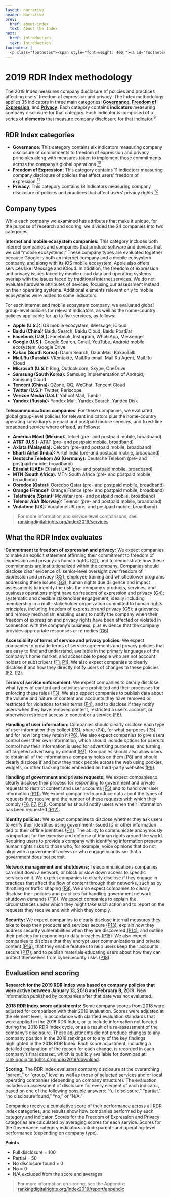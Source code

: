 ```yaml
---
layout: narrative
header: Narrative
prev:
  href: about-index
  text: About the Index
next:
  href: introduction
  text: Introduction
footnotes: | 
  <p class="footnotes"><span style="font-weight: 400;"><a id="footnotes"></a>[9]</span> For the full set of indicators, definitions, and research guidance please visit: &ldquo;2019 Indicators,&rdquo; Ranking Digital Rights, <a href="/2019-indicators/" target="_blank" rel="noopener">rankingdigitalrights.org/2019-indicators</a></p><p class="footnotes"><span style="font-weight: 400;">[10]</span> &ldquo;2019 Indicators: Governance,&rdquo; Ranking Digital Rights, <a href="/2019-indicators/#G" target="_blank" rel="noopener">rankingdigitalrights.org/2019-indicators/#G</a></p><p class="footnotes"><span style="font-weight: 400;">[11]</span> &ldquo;2019 Indicators: Freedom of Expression,&rdquo; Ranking Digital Rights, <a href="/2019-indicators/#F" target="_blank" rel="noopener">rankingdigitalrights.org/2019-indicators/#F</a></p><p class="footnotes"><span style="font-weight: 400;">[12]</span> &ldquo;2019 Indicators: Privacy,&rdquo; Ranking Digital Rights, <a href="/2019-indicators/#P" target="_blank" rel="noopener">rankingdigitalrights.org/2019-indicators/#P</a></p>
---
```

2019 RDR Index methodology
==========================

The 2019 Index measures company disclosure of policies and practices affecting users’ freedom of expression and privacy. The Index methodology applies 35 indicators in three main categories: **[Governance](/index2019/categories/governance)**, **[Freedom of Expression](/index2019/categories/freedom-of-expression)**, and **[Privacy](/index2019/categories/privacy)**. Each category contains **indicators** measuring company disclosure for that category. Each indicator is comprised of a series of **elements** that measure company disclosure for that indicator.[<sup>9</sup>](#footnotes)

RDR Index categories <a id="index-categories"></a>
--------------------------------------------------

- **Governance**: This category contains six indicators measuring company disclosure of commitments to freedom of expression and privacy principles along with measures taken to implement those commitments across the company’s global operations.[<sup>10</sup>](#footnotes)
- **Freedom of Expression**: This category contains 11 indicators measuring company disclosure of policies that affect users’ freedom of expression.[<sup>11</sup>](#footnotes)
- **Privacy**: This category contains 18 indicators measuring company disclosure of policies and practices that affect users’ privacy rights.[<sup>12</sup>](#footnotes)
 
Company types<a id="company-type"></a>
--------------------------------------

While each company we examined has attributes that make it unique, for the purpose of research and scoring, we divided the 24 companies into two categories.

**Internet and mobile ecosystem companies:** This category includes both internet companies and companies that produce software and devices that we call “mobile ecosystems.” These company types are evaluated together because Google is both an internet company and a mobile ecosystem company, and along with its iOS mobile ecosystem, Apple also offers services like iMessage and iCloud. In addition, the freedom of expression and privacy issues faced by mobile cloud data and operating systems overlap with the issues faced by traditional internet services. We do not evaluate hardware attributes of devices, focusing our assessment instead on their operating systems. Additional elements relevant only to mobile ecosystems were added to some indicators.

For each internet and mobile ecosystem company, we evaluated global group-level policies for relevant indicators, as well as the home-country policies applicable for up to five services, as follows:

- **Apple (U.S.):** iOS mobile ecosystem, iMessage, iCloud
- **Baidu (China):** Baidu Search, Baidu Cloud, Baidu PostBar
- **Facebook (U.S.):** Facebook, Instagram, WhatsApp, Messenger
- **Google (U.S.):** Google Search, Gmail, YouTube, Android mobile ecosystem, Google Drive
- **Kakao (South Korea):** Daum Search, DaumMail, KakaoTalk
- **Mail.Ru (Russia):** VKontakte, Mail.Ru email, Mail.Ru Agent, Mail.Ru Cloud
- **Microsoft (U.S.):** Bing, Outlook.com, Skype, OneDrive
- **Samsung (South Korea):** Samsung implementation of Android, Samsung Cloud
- **Tencent (China):** QZone, QQ, WeChat, Tencent Cloud
- **Twitter (U.S.):** Twitter, Periscope
- **Verizon Media (U.S.):** Yahoo! Mail, Tumblr
- **Yandex (Russia):** Yandex Mail, Yandex Search, Yandex Disk
 
**Telecommunications companies:** For these companies, we evaluated global group-level policies for relevant indicators plus the home-country operating subsidiary’s prepaid and postpaid mobile services, and fixed-line broadband service where offered, as follows:

- **América Móvil (Mexico):** Telcel (pre- and postpaid mobile, broadband)
- **AT&T (U.S.):** AT&T (pre- and postpaid mobile, broadband)
- **Axiata (Malaysia):** Celcom (pre- and postpaid mobile, broadband)
- **Bharti Airtel (India):** Airtel India (pre-and postpaid mobile, broadband)
- **Deutsche Telekom AG (Germany):** Deutsche Telekom (pre- and postpaid mobile, broadband)
- **Etisalat (UAE):** Etisalat UAE (pre- and postpaid mobile, broadband)
- **MTN (South Africa):** MTN South Africa (pre- and postpaid mobile, broadband)
- **Ooredoo (Qatar):** Ooredoo Qatar (pre- and postpaid mobile, broadband)
- **Orange (France):** Orange France (pre- and postpaid mobile, broadband)
- **Telefónica (Spain):** Movistar (pre- and postpaid mobile, broadband)
- **Telenor ASA (Norway):** Telenor (pre- and postpaid mobile, broadband)
- **Vodafone (UK):** Vodafone UK (pre- and postpaid mobile, broadband)
 
> For more information and service level comparisons, see:  
> [rankingdigitalrights.org/index2019/services](/index2019/services/%20)

What the RDR Index evaluates <a id="index-measures"></a>
--------------------------------------------------------

**Commitment to freedom of expression and privacy:** We expect companies to make an explicit statement affirming their commitment to freedom of expression and privacy as human rights [(G1)](/index2019/indicators/g1), and to demonstrate how these commitments are institutionalized within the company. Companies should disclose clear evidence of: senior-level oversight over freedom of expression and privacy [(G2)](/index2019/indicators/g2); <span style="font-weight: 400;">employee training and whistleblower programs addressing these issues</span> [(G3)](/index2019/indicators/g3); human rights due diligence and impact assessments to identify the risks the company’s products, services, and business operations might have on freedom of expression and privacy [(G4)](/index2019/indicators/g4); systematic and credible stakeholder engagement, ideally including membership in a multi-stakeholder organization committed to human rights principles, including freedom of expression and privacy [(G5)](/index2019/indicators/g5); a grievance and remedy mechanism enabling users to notify the company when their freedom of expression and privacy rights have been affected or violated in connection with the company’s business, plus evidence that the company provides appropriate responses or remedies [(G6)](/index2019/indicators/g6).

**Accessibility of terms of service and privacy policies:** We expect companies to provide terms of service agreements and privacy policies that are easy to find and understand, available in the primary languages of the company’s home market, and accessible to people who are not account holders or subscribers [(F1](/index2019/indicators/f1), [P1)](/index2019/indicators/p1). We also expect companies to clearly disclose if and how they directly notify users of changes to these policies [(F2](/index2019/indicators/f2), [P2)](/index2019/indicators/p2).

**Terms of service enforcement:** We expect companies to clearly disclose what types of content and activities are prohibited and their processes for enforcing these rules [(F3)](/index2019/indicators/f3). We also expect companies to publish data about the volume and nature of content and accounts they have removed or restricted for violations to their terms [(F4)](/index2019/indicators/f4), and to disclose if they notify users when they have removed content, restricted a user’s account, or otherwise restricted access to content or a service [(F8)](/index2019/indicators/f8).

**Handling of user information:** Companies should clearly disclose each type of user information they collect [(P3)](/index2019/indicators/p3), share [(P4)](/index2019/indicators/p4), for what purposes [(P5)](/index2019/indicators/p5), and for how long they retain it [(P6)](/index2019/indicators/p6). We also expect companies to give users control over their own information, which should include options for users to control how their information is used for advertising purposes, and turning off targeted advertising by default [(P7)](/index2019/indicators/p7). Companies should also allow users to obtain all of the information a company holds on them [(P8)](/index2019/indicators/p8) and should clearly disclose if and how they track people across the web using cookies, widgets, or other tracking tools embedded on third-party websites [(P9)](/index2019/indicators/p9).

**Handling of government and private requests:** We expect companies to clearly disclose their process for responding to government and private requests to restrict content and user accounts [(F5)](/index2019/indicators/f5) and to hand over user information [(P11)](/index2019/indicators/p11). We expect companies to produce data about the types of requests they receive and the number of these requests with which they comply [(F6](/index2019/indicators/f6), [F7](/index2019/indicators/f7), [P11)](/index2019/indicators/p11). Companies should notify users when their information has been requested [(P12)](/index2019/indicators/p12).

**Identity policies:** We expect companies to disclose whether they ask users to verify their identities using government-issued ID or other information tied to their offline identities [(F11)](/index2019/indicators/f11). The ability to communicate anonymously is important for the exercise and defense of human rights around the world. Requiring users to provide a company with identifying information presents human rights risks to those who, for example, voice opinions that do not align with a government’s views or who engage in activism that a government does not permit.

**Network management and shutdowns:** Telecommunications companies can shut down a network, or block or slow down access to specific services on it. We expect companies to clearly disclose if they engage in practices that affect the flow of content through their networks, such as by throttling or traffic shaping [(F9)](/index2019/indicators/f9). We also expect companies to clearly disclose their policies and practices for handling government network shutdown demands [(F10)](/index2019/indicators/f10). We expect companies to explain the circumstances under which they might take such action and to report on the requests they receive and with which they comply.

**Security:** We expect companies to clearly disclose internal measures they take to keep their products and services secure [(P13)](/index2019/indicators/p13), explain how they address security vulnerabilities when they are discovered [(P14)](/index2019/indicators/p14), and outline their policies for responding to data breaches [(P15)](/index2019/indicators/p15). We also expect companies to disclose that they encrypt user communications and private content [(P16)](/index2019/indicators/p16), that they enable features to help users keep their accounts secure [(P17)](/index2019/indicators/p17), and to publish materials educating users about how they can protect themselves from cybersecurity risks [(P18)](/index2019/indicators/p18).

Evaluation and scoring<a id="evaluation"></a>
---------------------------------------------

**Research for the 2019 RDR Index was based on company policies that were active between January 13, 2018 and February 8, 2019.** New information published by companies after that date was not evaluated.

**2018 RDR Index score adjustments:** Some company scores from 2018 were adjusted for comparison with their 2019 evaluation. Scores were adjusted at the element level, in accordance with clarified evaluation standards that were applied in the 2018 RDR Index, or to include information not located during the 2018 RDR Index cycle, or as a result of a re-assessment of the company’s disclosure. These adjustments did not produce changes to any company position in the 2018 rankings or to any of the key findings highlighted in the 2018 RDR Index. Each score adjustment, including a detailed explanation of the reason for each change, is recorded in each company’s final dataset, which is publicly available for download at: [rankingdigitalrights.org/index2019/download](/index2019/download).

**Scoring:** The RDR Index evaluates company disclosure at the overarching “parent,” or “group,” level as well as those of selected services and or local operating companies (depending on company structure). The evaluation includes an assessment of disclosure for every element of each indicator, based on one of the following possible answers: “full disclosure,” “partial,” “no disclosure found,” “no,” or “N/A.”

Companies receive a cumulative score of their performance across all RDR Index categories, and results show how companies performed by each category and indicator. Scores for the Freedom of Expression and Privacy categories are calculated by averaging scores for each service. Scores for the Governance category indicators include parent- and operating-level performance (depending on company type).

**Points**

- Full disclosure = 100
- Partial = 50
- No disclosure found = 0
- No = 0
- N/A excluded from the score and averages
 
> For more information on scoring, see the Appendix: [rankingdigitalrights.org/index2019/report/appendix](/index2019/report/appendix/)